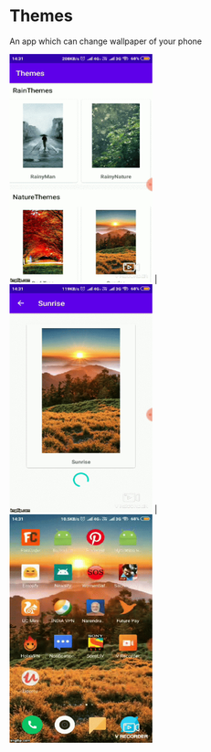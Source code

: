 # Themes
 An app which can change wallpaper of your phone
 
 <img src = "https://github.com/KaranParwani1116/Themes/blob/master/gifs/3sk6c4.gif" width="250"
height="400"> |  <img src = "https://github.com/KaranParwani1116/Themes/blob/master/gifs/3sk740.gif" width="250"
height="400"> |  <img src = "https://github.com/KaranParwani1116/Themes/blob/master/gifs/3sk7ac.gif" width="250"
height="400"> 

